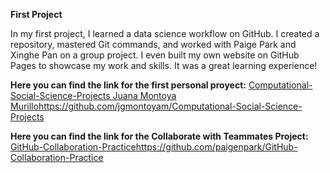 **First Project**

In my first project, I learned a data science workflow on GitHub. I created a repository, mastered Git commands, and worked with Paige Park and Xinghe Pan on a group project. I even built my own website on GitHub Pages to showcase my work and skills. It was a great learning experience!

**Here you can find the link for the first personal proyect:**
[Computational-Social-Science-Projects Juana Montoya Murillo](https://github.com/jgmontoyam/Computational-Social-Science-Projects)https://github.com/jgmontoyam/Computational-Social-Science-Projects

**Here you can find the link for the Collaborate with Teammates Project:**
[GitHub-Collaboration-Practice](https://github.com/paigenpark/GitHub-Collaboration-Practice)https://github.com/paigenpark/GitHub-Collaboration-Practice
